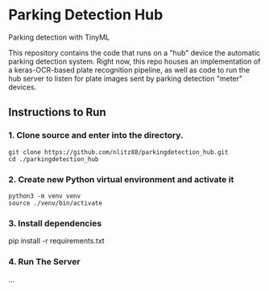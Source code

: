 # Parking Detection Hub
Parking detection with TinyML

This repository contains the code that runs on a "hub" device the automatic parking detection system. Right now, this repo houses an implementation of a keras-OCR-based plate recognition pipeline, as well as code to run the hub server to listen for plate images sent by parking detection "meter" devices.

## Instructions to Run

### 1. Clone source and enter into the directory.
```
git clone https://github.com/nlitz88/parkingdetection_hub.git
cd ./parkingdetection_hub
```

### 2. Create new Python virtual environment and activate it
```
python3 -m venv venv
source ./venv/bin/activate
```
### 3. Install dependencies
pip install -r requirements.txt

### 4. Run The Server
...
